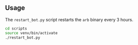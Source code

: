 

## Usage

The `restart_bot.py` script restarts the `arb` binary every 3 hours.

```sh
cd scripts
source venv/bin/activate
./restart_bot.py
```
